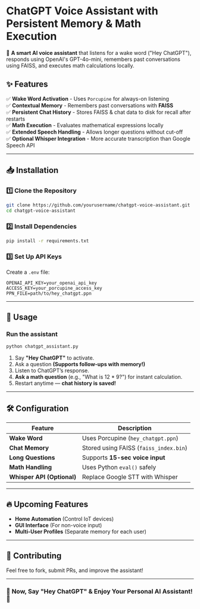 # **ChatGPT Voice Assistant with Persistent Memory & Math Execution**
🚀 **A smart AI voice assistant** that listens for a wake word ("Hey ChatGPT"), responds using OpenAI's GPT-4o-mini, remembers past conversations using FAISS, and executes math calculations locally.  

## ✨ **Features**
✅ **Wake Word Activation** - Uses `Porcupine` for always-on listening  
✅ **Contextual Memory** - Remembers past conversations with **FAISS**  
✅ **Persistent Chat History** - Stores FAISS & chat data to disk for recall after restarts  
✅ **Math Execution** - Evaluates mathematical expressions locally  
✅ **Extended Speech Handling** - Allows longer questions without cut-off  
✅ **Optional Whisper Integration** - More accurate transcription than Google Speech API  

---

## 📥 **Installation**
### 1️⃣ **Clone the Repository**
```bash
git clone https://github.com/yourusername/chatgpt-voice-assistant.git
cd chatgpt-voice-assistant
```
### 2️⃣ **Install Dependencies**
```bash
pip install -r requirements.txt
```
### 3️⃣ **Set Up API Keys**
Create a `.env` file:
```
OPENAI_API_KEY=your_openai_api_key
ACCESS_KEY=your_porcupine_access_key
PPN_FILE=path/to/hey_chatgpt.ppn
```

---

## 🚀 **Usage**
### **Run the assistant**
```bash
python chatgpt_assistant.py
```
1. Say **"Hey ChatGPT"** to activate.
2. Ask a question **(Supports follow-ups with memory!)**  
3. Listen to ChatGPT’s response.  
4. **Ask a math question** (e.g., "What is 12 * 9?") for instant calculation.  
5. Restart anytime — **chat history is saved!**  

---

## 🛠 **Configuration**
| Feature | Description |
|---------|-------------|
| **Wake Word** | Uses Porcupine (`hey_chatgpt.ppn`) |
| **Chat Memory** | Stored using FAISS (`faiss_index.bin`) |
| **Long Questions** | Supports **15-sec voice input** |
| **Math Handling** | Uses Python `eval()` safely |
| **Whisper API (Optional)** | Replace Google STT with Whisper |

---

## 🔥 **Upcoming Features**
- **Home Automation** (Control IoT devices)  
- **GUI Interface** (For non-voice input)  
- **Multi-User Profiles** (Separate memory for each user)  

---

## 🤝 **Contributing**
Feel free to fork, submit PRs, and improve the assistant!  

---

### 🎉 **Now, Say "Hey ChatGPT" & Enjoy Your Personal AI Assistant!** 🚀